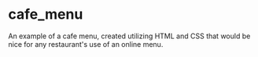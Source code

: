 # cafe_menu
An example of a cafe menu, created utilizing HTML and CSS that would be nice for any restaurant's use of an online menu.
